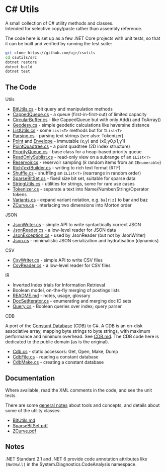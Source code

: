 
# C# Utils

A small collection of C# utility methods and classes.  
Intended for selective copy/paste rather than assembly reference.

The code here is set up as a few .NET Core projects with unit tests,
so that it can be built and verified by running the test suite:

```sh
git clone https://github.com/ujr/csutils
cd csutils/src
dotnet restore
dotnet build
dotnet test
```

## The Code

Utils

- [BitUtils.cs](src/Utils/BitUtils.cs) - bit query and manipulation methods
- [CappedQueue.cs](src/Utils/CappedQueue.cs) - a queue (first-in-first-out) of limited capacity
- [CircularBuffer.cs](src/Utils/CircularBuffer.cs) - like CappedQueue but with only Add() and ToArray()
- [Geodesy.cs](src/Utils/Geodesy.cs) - simple geodetic calculations like haversine distance
- [ListUtils.cs](src/Utils/ListUtils.cs) - some `List<T>` methods but for `IList<T>`
- [Parsing.cs](src/Utils/Parsing.cs) - parsing text strings (see also: Tokenizer)
- [Point](src/Utils/Point.cs) and [Envelope](src/Utils/Envelope.cs) - immutable (x,y) and (x0,y0,x1,y1)
- [PointQuadtree.cs](src/Utils/PointQuadtree.cs) - a point quadtree (2D index structure)
- [PriorityQueue.cs](src/Utils/PriorityQueue.cs) - base class for a heap-based priority queue
- [ReadOnlySublist.cs](src/Utils/ReadOnlySublist.cs) - read-only view on a subrange of an `IList<T>`
- [Reservoir.cs](src/Utils/Reservoir.cs) - reservoir sampling (*k* random items from an `IEnumerable`)
- [RichTextBuilder.cs](src/Utils/RichTextBuilder.cs) - writing to rich text format (RTF)
- [Shuffle.cs](src/Utils/Shuffle.cs) - shuffling an `IList<T>` (rearrange in random order)
- [SparseBitSet.cs](src/Utils/SparseBitSet.cs) - fixed size bit set, suitable for sparse data
- [StringUtils.cs](src/Utils/StringUtils.cs) - utilities for strings, some for rare use cases
- [Tokenizer.cs](src/Utils/Tokenizer.cs) - separate a text into Name/Number/String/Operator tokens
- [Variants.cs](src/Utils/Variants.cs) - expand variant notation, e.g. `ba[r|z]` to bar and baz
- [ZCurve.cs](src/Utils/ZCurve.cs) - interlacing two dimensions into Morton order

JSON

- [JsonWriter.cs](src/Json/JsonWriter.cs) - simple API to write syntactically correct JSON
- [JsonReader.cs](src/Json/JsonReader.cs) - a low-level reader for JSON data
- [JsonException.cs](src/Json/JsonException.cs) - used by JsonReader (but not by JsonWriter)
- [Json.cs](src/Json/Json.cs) - minimalistic JSON serialization and hydratisation (dynamics)

CSV

- [CsvWriter.cs](src/Csv/CsvWriter.cs) - simple API to write CSV files
- [CsvReader.cs](src/Csv/CsvReader.cs) - a low-level reader for CSV files

IR

- Inverted Index trials for Information Retrieval
- Boolean model, on-the-fly merging of postings lists
- [README.md](src/IR/README.md) - notes, usage, glossary
- [DocSetIterator.cs](src/IR/DocSetIterator.cs) - enumerating and merging doc ID sets
- [Query.cs](src/IR/Query.cs) - Boolean queries over index; query parser

CDB

A port of the [Constant Database](http://cr.yp.to/cdb.html) (CDB) to C#.
A CDB is an on-disk associative array, mapping byte strings to byte strings,
with maximum performance and minimum overhead. See [CDB.md](/doc/CDB.md).
The CDB code here is dedicated to the public domain (as is the original).

- [Cdb.cs](src/Cdb/Cdb.cs) - static accessors: Get, Open, Make, Dump
- [CdbFile.cs](src/Cdb/CdbFile.cs) - reading a constant database
- [CdbMake.cs](src/Cdb/CdbMake.cs) - creating a constant database


## Documentation

Where available, read the XML comments in the code,
and see the unit tests.

There are some [general notes](/doc/Notes.md) about tools and concepts,
and details about some of the utility classes:

- [BitUtils.md](/doc/BitUtils.md)
- [SparseBitSet.pdf](/doc/SparseBitSet.pdf)
- [ZCurve.pdf](/doc/ZCurve.pdf)

## Notes

.NET Standard 2.1 and .NET 6 provide code annotation attributes
like `[NotNull]` in the System.Diagnostics.CodeAnalysis namespace.
